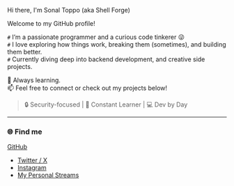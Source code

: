 Hi there, I'm Sonal Toppo (aka Shell Forge)

Welcome to my GitHub profile!

`#` I’m a passionate programmer and a curious code tinkerer 😜  
`#` I love exploring how things work, breaking them (sometimes), and building them better.  
`#` Currently diving deep into backend development, and creative side projects.

🚀 Always learning.  
📫 Feel free to connect or check out my projects below!

> 🔒 Security-focused | 🧠 Constant Learner | 💻 Dev by Day

---

### 🌐 Find me

<a href="https://github.com/sonaltoppo" target="_blank" rel="noopener noreferrer">GitHub</a>

- [Twitter / X](https://twitter.com/shellforge)
- [Instagram](https://instagram.com/shellforge7)
- [My Personal Streams](https://youtube.com/@shellforgelive)
